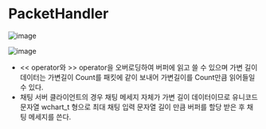 # PacketHandler

![image](https://user-images.githubusercontent.com/68372094/163393476-44891bdd-c7b1-42a2-8956-b9adf6906af2.png)

![image](https://user-images.githubusercontent.com/68372094/163393517-009eacdb-6a3f-42b5-90a0-b0ce52712f20.png)

* << operator와 >> operator을 오버로딩하여 버퍼에 읽고 쓸 수 있으며 가변 길이 데이터는 가변길이 Count를 패킷에 같이 보내어 가변길이를 Count만큼 읽어들일 수 있다.
* 채팅 서버 클라이언트의 경우 채팅 메세지 자체가 가변 길이 데이터이므로 유니코드 문자열 wchart_t 형으로 최대 채팅 입력 문자열 길이 만큼 버퍼를 할당 받은 후 채팅 메세지를 쓴다.
